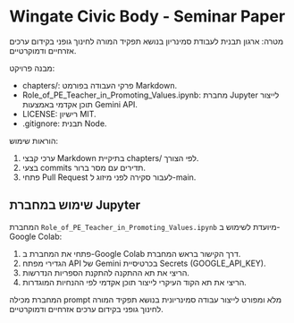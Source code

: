 # Wingate Civic Body - Seminar Paper

מטרה: ארגון תבנית לעבודת סמינריון בנושא תפקיד המורה לחינוך גופני בקידום ערכים אזרחיים ודמוקרטיים.

מבנה פרויקט:
- chapters/: פרקי העבודה בפורמט Markdown.
- Role_of_PE_Teacher_in_Promoting_Values.ipynb: מחברת Jupyter לייצור תוכן אקדמי באמצעות Gemini API.
- LICENSE: רישיון MIT.
- .gitignore: תבנית Node.

הוראות שימוש:
1. ערכי קבצי Markdown בתיקיית chapters/ לפי הצורך.
2. בצעי commits תדירים עם מסר ברור.
3. פתחי Pull Request לעבור סקירה לפני מיזוג ל-main.

## שימוש במחברת Jupyter

המחברת `Role_of_PE_Teacher_in_Promoting_Values.ipynb` מיועדת לשימוש ב-Google Colab:

1. פתחי את המחברת ב-Google Colab דרך הקישור בראש המחברת.
2. הגדירי מפתח API של Gemini בכרטיסיית Secrets (GOOGLE_API_KEY).
3. הריצי את תא ההתקנה להתקנת הספריות הנדרשות.
4. הריצי את תא הקוד העיקרי לייצור תוכן אקדמי לפי ההנחיות המוגדרות.

המחברת מכילה prompt מלא ומפורט לייצור עבודה סמינריונית בנושא תפקיד המורה לחינוך גופני בקידום ערכים אזרחיים ודמוקרטיים.
